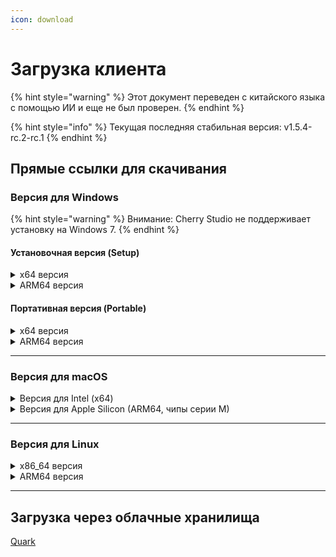 ```yaml
---
icon: download
---
```

# Загрузка клиента


{% hint style="warning" %}
Этот документ переведен с китайского языка с помощью ИИ и еще не был проверен.
{% endhint %}




{% hint style="info" %}
Текущая последняя стабильная версия: v1.5.4-rc.2-rc.1
{% endhint %}

## Прямые ссылки для скачивания

### Версия для Windows

{% hint style="warning" %}
Внимание: Cherry Studio не поддерживает установку на Windows 7.
{% endhint %}

#### Установочная версия (Setup)

<details>

<summary>x64 версия</summary>

Основные ссылки:

【[Официальный сайт Cherry Studio](https://cherry-ai.com/download)】 【[GitHub](https://github.com/CherryHQ/cherry-studio/releases/download/v1.5.4-rc.1/Cherry-Studio-1.5.4-rc.2-rc.1-x64-setup.exe)】

Резервные линии:

【[Линия 1](https://download-cf.ocoolai.com/https://github.com/CherryHQ/cherry-studio/releases/download/v1.5.4-rc.1/Cherry-Studio-1.5.4-rc.2-rc.1-x64-setup.exe)】 【[Линия 2](https://download.ocoolai.com/https://github.com/CherryHQ/cherry-studio/releases/download/v1.5.4-rc.1/Cherry-Studio-1.5.4-rc.2-rc.1-x64-setup.exe)】 【[Линия 3](https://download.ocoolai.online/https://github.com/CherryHQ/cherry-studio/releases/download/v1.5.4-rc.1/Cherry-Studio-1.5.4-rc.2-rc.1-x64-setup.exe)】

</details>

<details>

<summary>ARM64 версия</summary>

Основные ссылки:

【[Официальный сайт Cherry Studio](https://cherry-ai.com/download)】 【[GitHub](https://github.com/CherryHQ/cherry-studio/releases/download/v1.5.4-rc.1/Cherry-Studio-1.5.4-rc.2-rc.1-arm64-setup.exe)】

Резервные линии:

【[Линия 1](https://download-cf.ocoolai.com/https://github.com/CherryHQ/cherry-studio/releases/download/v1.5.4-rc.1/Cherry-Studio-1.5.4-rc.2-rc.1-arm64-setup.exe)】 【[Линия 2](https://download.ocoolai.com/https://github.com/CherryHQ/cherry-studio/releases/download/v1.5.4-rc.1/Cherry-Studio-1.5.4-rc.2-rc.1-arm64-setup.exe)】 【[Линия 3](https://download.ocoolai.online/https://github.com/CherryHQ/cherry-studio/releases/download/v1.5.4-rc.1/Cherry-Studio-1.5.4-rc.2-rc.1-arm64-setup.exe)】

</details>

#### Портативная версия (Portable)

<details>

<summary>x64 версия</summary>

Основные ссылки:

【[Официальный сайт Cherry Studio](https://cherry-ai.com/download)】 【[GitHub](https://github.com/CherryHQ/cherry-studio/releases/download/v1.5.4-rc.1/Cherry-Studio-1.5.4-rc.2-rc.1-x64-portable.exe)】

Резервные линии:

【[Линия 1](https://download-cf.ocoolai.com/https://github.com/CherryHQ/cherry-studio/releases/download/v1.5.4-rc.1/Cherry-Studio-1.5.4-rc.2-rc.1-x64-portable.exe)】 【[Линия 2](https://download.ocoolai.com/https://github.com/CherryHQ/cherry-studio/releases/download/v1.5.4-rc.1/Cherry-Studio-1.5.4-rc.2-rc.1-x64-portable.exe)】 【[Линия 3](https://download.ocoolai.online/https://github.com/CherryHQ/cherry-studio/releases/download/v1.5.4-rc.1/Cherry-Studio-1.5.4-rc.2-rc.1-x64-portable.exe)】

</details>

<details>

<summary>ARM64 версия</summary>

Основные ссылки:

【[Официальный сайт Cherry Studio](https://cherry-ai.com/download)】 【[GitHub](https://github.com/CherryHQ/cherry-studio/releases/download/v1.5.4-rc.1/Cherry-Studio-1.5.4-rc.2-rc.1-arm64-portable.exe)】

Резервные линии:

【[Линия 1](https://download-cf.ocoolai.com/https://github.com/CherryHQ/cherry-studio/releases/download/v1.5.4-rc.1/Cherry-Studio-1.5.4-rc.2-rc.1-arm64-portable.exe)】 【[Линия 2](https://download.ocoolai.com/https://github.com/CherryHQ/cherry-studio/releases/download/v1.5.4-rc.1/Cherry-Studio-1.5.4-rc.2-rc.1-arm64-portable.exe)】 【[Линия 3](https://download.ocoolai.online/https://github.com/CherryHQ/cherry-studio/releases/download/v1.5.4-rc.1/Cherry-Studio-1.5.4-rc.2-rc.1-arm64-portable.exe)】

</details>

***

### Версия для macOS

<details>

<summary>Версия для Intel (x64)</summary>

Основные ссылки:

【[Официальный сайт Cherry Studio](https://cherry-ai.com/download)】 【[GitHub](https://github.com/CherryHQ/cherry-studio/releases/download/v1.5.4-rc.1/Cherry-Studio-1.5.4-rc.2-rc.1-x64.dmg)】

Резервные линии:

【[Линия 1](https://download-cf.ocoolai.com/https://github.com/CherryHQ/cherry-studio/releases/download/v1.5.4-rc.1/Cherry-Studio-1.5.4-rc.2-rc.1-x64.dmg)】 【[Линия 2](https://download.ocoolai.com/https://github.com/CherryHQ/cherry-studio/releases/download/v1.5.4-rc.1/Cherry-Studio-1.5.4-rc.2-rc.1-x64.dmg)】 【[Линия 3](https://download.ocoolai.online/https://github.com/CherryHQ/cherry-studio/releases/download/v1.5.4-rc.1/Cherry-Studio-1.5.4-rc.2-rc.1-x64.dmg)】

</details>

<details>

<summary>Версия для Apple Silicon (ARM64, чипы серии M)</summary>

Основные ссылки:

【[Официальный сайт Cherry Studio](https://cherry-ai.com/download)】 【[GitHub](https://github.com/CherryHQ/cherry-studio/releases/download/v1.5.4-rc.1/Cherry-Studio-1.5.4-rc.2-rc.1-arm64.dmg)】

Резервные линии:

【[Линия 1](https://download-cf.ocoolai.com/https://github.com/CherryHQ/cherry-studio/releases/download/v1.5.4-rc.1/Cherry-Studio-1.5.4-rc.2-rc.1-arm64.dmg)】 【[Линия 2](https://download.ocoolai.com/https://github.com/CherryHQ/cherry-studio/releases/download/v1.5.4-rc.1/Cherry-Studio-1.5.4-rc.2-rc.1-arm64.dmg)】 【[Линия 3](https://download.ocoolai.online/https://github.com/CherryHQ/cherry-studio/releases/download/v1.5.4-rc.1/Cherry-Studio-1.5.4-rc.2-rc.1-arm64.dmg)】

</details>

***

### Версия для Linux

<details>

<summary>x86_64 версия</summary>

Основные ссылки:

【[Официальный сайт Cherry Studio](https://cherry-ai.com/download)】 【[GitHub](https://github.com/CherryHQ/cherry-studio/releases/download/v1.5.4-rc.1/Cherry-Studio-1.5.4-rc.2-rc.1-x86_64.AppImage)】

Резервные линии:

【[Линия 1](https://download-cf.ocoolai.com/https://github.com/CherryHQ/cherry-studio/releases/download/v1.5.4-rc.1/Cherry-Studio-1.5.4-rc.2-rc.1-x86_64.AppImage)】 【[Линия 2](https://download.ocoolai.com/https://github.com/CherryHQ/cherry-studio/releases/download/v1.5.4-rc.1/Cherry-Studio-1.5.4-rc.2-rc.1-x86_64.AppImage)】 【[Линия 3](https://download.ocoolai.online/https://github.com/CherryHQ/cherry-studio/releases/download/v1.5.4-rc.1/Cherry-Studio-1.5.4-rc.2-rc.1-x86_64.AppImage)】

</details>

<details>

<summary>ARM64 версия</summary>

Основные ссылки:

【[Официальный сайт Cherry Studio](https://cherry-ai.com/download)】 【[GitHub](https://github.com/CherryHQ/cherry-studio/releases/download/v1.5.4-rc.1/Cherry-Studio-1.5.4-rc.2-rc.1-arm64.AppImage)】

Резервные линии:

【[Линия 1](https://download-cf.ocoolai.com/https://github.com/CherryHQ/cherry-studio/releases/download/v1.5.4-rc.1/Cherry-Studio-1.5.4-rc.2-rc.1-arm64.AppImage)】 【[Линия 2](https://download.ocoolai.com/https://github.com/CherryHQ/cherry-studio/releases/download/v1.5.4-rc.1/Cherry-Studio-1.5.4-rc.2-rc.1-arm64.AppImage)】 【[Линия 3](https://download.ocoolai.online/https://github.com/CherryHQ/cherry-studio/releases/download/v1.5.4-rc.1/Cherry-Studio-1.5.4-rc.2-rc.1-arm64-AppImage)】

</details>

***

## Загрузка через облачные хранилища

[Quark](https://pan.quark.cn/s/c8533a1ec63e#/list/share)